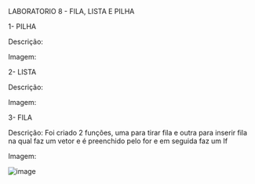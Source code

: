 LABORATORIO 8 - FILA, LISTA E PILHA

1- PILHA

Descrição:

Imagem:

2- LISTA

Descrição:

Imagem:

3- FILA

Descrição: Foi criado 2 funções, uma para tirar fila e outra para inserir fila na qual faz um vetor e é preenchido pelo for e em seguida faz um If

Imagem:

![image](https://user-images.githubusercontent.com/101759423/198415898-65e9bd46-055a-4984-93e4-4aa6580f8dc3.png)
